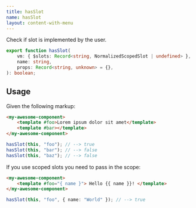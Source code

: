 ```yaml
---
title: hasSlot
name: hasSlot
layout: content-with-menu
---
```


Check if slot is implemented by the user.

```ts
export function hasSlot(
    vm: { $slots: Record<string, NormalizedScopedSlot | undefined> },
    name: string,
    props: Record<string, unknown> = {},
): boolean;
```

## Usage

Given the following markup:

```html static
<my-awesome-component>
    <template #foo>Lorem ipsum dolor sit amet</template>
    <template #bar></template>
</my-awesome-component>
```

```ts
hasSlot(this, "foo"); // --> true
hasSlot(this, "bar"); // --> false
hasSlot(this, "baz"); // --> false
```

If you use scoped slots you need to pass in the scope:

```html static
<my-awesome-component>
    <template #foo="{ name }"> Hello {{ name }}! </template>
</my-awesome-component>
```

```ts
hasSlot(this, "foo", { name: "World" }); // --> true
```
